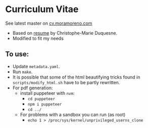 # Curriculum Vitae

See latest master on [cv.moramoreno.com](https://cv.moramoreno.com)

* Based on [resume](https://github.com/chmduquesne/resume) by Christophe-Marie Duquesne.
* Modified to fit my needs

## To use:

* Update `metadata.yaml`.
* Run `make`.
* It is possible that some of the html beautifying tricks found in `scripts/modify_html.sh` have to be partly rewritten.
* For pdf generation:
    - install puppeteer with `nvm`:
        - `cd puppeteer`
        - `npm i puppeteer`
        - `cd ../`
    - For problems with a sandbox you can run (as root)
        - `echo 1 > /proc/sys/kernel/unprivileged_userns_clone`
